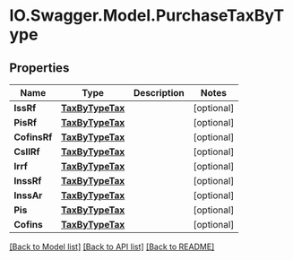 # IO.Swagger.Model.PurchaseTaxByType
## Properties

Name | Type | Description | Notes
------------ | ------------- | ------------- | -------------
**IssRf** | [**TaxByTypeTax**](TaxByTypeTax.md) |  | [optional] 
**PisRf** | [**TaxByTypeTax**](TaxByTypeTax.md) |  | [optional] 
**CofinsRf** | [**TaxByTypeTax**](TaxByTypeTax.md) |  | [optional] 
**CsllRf** | [**TaxByTypeTax**](TaxByTypeTax.md) |  | [optional] 
**Irrf** | [**TaxByTypeTax**](TaxByTypeTax.md) |  | [optional] 
**InssRf** | [**TaxByTypeTax**](TaxByTypeTax.md) |  | [optional] 
**InssAr** | [**TaxByTypeTax**](TaxByTypeTax.md) |  | [optional] 
**Pis** | [**TaxByTypeTax**](TaxByTypeTax.md) |  | [optional] 
**Cofins** | [**TaxByTypeTax**](TaxByTypeTax.md) |  | [optional] 

[[Back to Model list]](../README.md#documentation-for-models) [[Back to API list]](../README.md#documentation-for-api-endpoints) [[Back to README]](../README.md)


